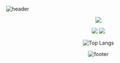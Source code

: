 

![header](https://capsule-render.vercel.app/api?type=Egg&color=FF8C00&text=%20Hello,Hello%20%20&height=200&fontSize=90&fontColor=FFEBCD)

<div align="center"> <img src="https://img.danawa.com/prod_img/500000/015/532/img/16532015_1.jpg?_v=20220304165616"> 

<img src="https://img.shields.io/badge/javascript-20232a.svg?style=for-the-badge&logo=javascript&logoColor=#F7DF1E" />     <img src="https://img.shields.io/badge/HTML5-E34F26?style=for-the-badge&logo=HTML5&logoColor=white">


![Top Langs](https://github-readme-stats.vercel.app/api/top-langs/?username=anuraghazra&layout=compact)

![footer](https://capsule-render.vercel.app/api?section=footer&type=shark&color=FFEBCD)
</div>